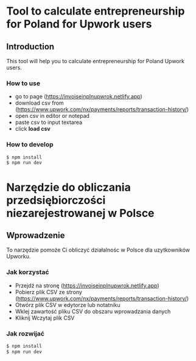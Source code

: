 # Tool to calculate entrepreneurship for Poland for Upwork users

## Introduction

This tool will help you to calculate entrepreneurship for Poland Upwork users.

### How to use

- go to page (https://invoiseinplnupwrok.netlify.app)
- download csv from (https://www.upwork.com/nx/payments/reports/transaction-history/)
- open csv in editor or notepad
- paste csv to input textarea
- click **load csv**

### How to develop

```bash
$ npm install
$ npm run dev
```

# Narzędzie do obliczania przedsiębiorczości niezarejestrowanej w Polsce

## Wprowadzenie

To narzędzie pomoże Ci obliczyć działalnośc w Polsce dla uzytkowników Upworku.

### Jak korzystać

- Przejdź na stronę (https://invoiseinplnupwrok.netlify.app)
- Pobierz plik CSV ze strony (https://www.upwork.com/nx/payments/reports/transaction-history/)
- Otwórz plik CSV w edytorze lub notatniku
- Wklej zawartość pliku CSV do obszaru wprowadzania danych
- Kliknij Wczytaj plik CSV

### Jak rozwijać

```bash
$ npm install
$ npm run dev
```

